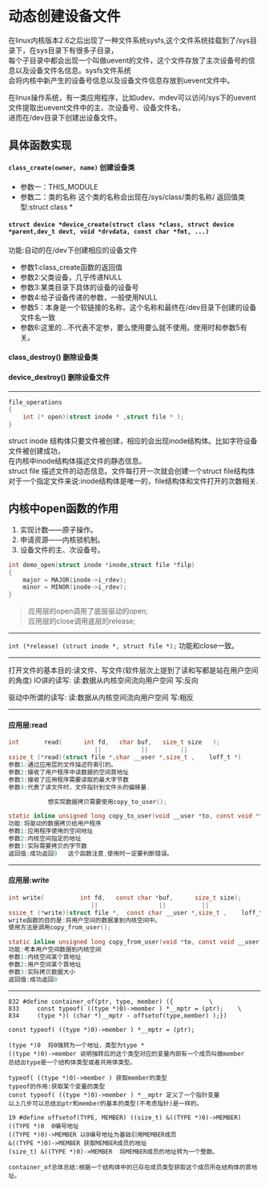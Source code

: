 # 动态创建设备文件
在linux内核版本2.6之后出现了一种文件系统sysfs,这个文件系统挂载到了/sys目录下，在sys目录下有很多子目录，  
每个子目录中都会出现一个叫做uevent的文件，这个文件存放了主次设备号的信息以及设备文件名信息。sysfs文件系统  
会将内核中新产生的设备号信息以及设备文件信息存放到uevent文件中。  

在linux操作系统，有一类应用程序，比如udev、mdev可以访问/sys下的uevent文件提取出uevent文件中的主、次设备号、设备文件名，  
进而在/dev目录下创建出设备文件。  

## 具体函数实现
#### `class_create(owner, name)` 创建设备类
* 参数一：THIS_MODULE
* 参数二：类的名称    这个类的名称会出现在/sys/class/类的名称/
返回值类型:struct class *

#### `struct device *device_create(struct class *class, struct device *parent,dev_t devt, void *drvdata, const char *fmt, ...)`
功能:自动的在/dev下创建相应的设备文件
* 参数1:class_create函数的返回值
* 参数2:父类设备，几乎传递NULL
* 参数3:某类目录下具体的设备的设备号
* 参数4:给子设备传递的参数，一般使用NULL
* 参数5：本身是一个软链接的名称，这个名称和最终在/dev目录下创建的设备文件名一致
* 参数6:这里的...不代表不定参，要么使用要么就不使用。使用时和参数5有关。


#### class_destroy() 删除设备类
#### device_destroy() 删除设备文件
---
```c
file_operations
{
	int (* open)(struct inode * ,struct file * );
}
```
struct inode 结构体只要文件被创建，相应的会出现inode结构体。比如字符设备文件被创建成功，  
在内核中inode结构体描述文件的静态信息。  
struct file 描述文件的动态信息。文件每打开一次就会创建一个struct file结构体  
对于一个指定文件来说:inode结构体是唯一的，file结构体和文件打开的次数相关.  

## 内核中open函数的作用
1. 实现计数——原子操作。
2. 申请资源——内核锁机制。
3. 设备文件的主、次设备号。
```C
int demo_open(struct inode *inode,struct file *filp)
{
	major = MAJOR(inode->i_rdev);
	minor = MINOR(inode->i_rdev);
}
```
> 应用层的open调用了底层驱动的open;  
> 应用层的close调用底层的release;  
---
`int (*release) (struct inode *, struct file *);`
 功能和close一致。

---
打开文件的基本目的:读文件、写文件(软件层次上提到了读和写都是站在用户空间的角度)
IO讲的读写:
读:数据从内核空间流向用户空间
写:反向

驱动中所谓的读写:
读:数据从内核空间流向用户空间
写:相反

---
#### 应用层:read
```c
int       read(      int fd,   char buf,   size_t size   );  
						||           ||         ||
ssize_t (*read)(struct file *,char __user *,size_t ,    loff_t *)  
参数1:通过应用层的文件描述符索引的。  
参数2:接收了用户程序中读数据的空间首地址  
参数3:接收了应用程序需要读取的最大字节数  
参数4:代表了读文件时，文件指针到文件头的偏移量.  

		   想实现数据拷贝需要使用copy_to_user();  

static inline unsigned long copy_to_user(void __user *to, const void *from, unsigned long n)  
功能:将驱动的数据拷贝给用户程序  
参数1:应用程序使用的空间地址  
参数2:内核空间指定的地址  
参数3:实际需要拷贝的字节数  
返回值:成功返回0   这个函数注意,使用时一定要判断错误。  
```
---

#### 应用层:write
```C
int write(          int fd,   const char *buf,      size_t size);  
					   ||	              ||          ||
ssize_t (*write)(struct file *,  const char __user *,size_t ,    loff_t *)  
write函数的目的是:将用户空间的数据拿到内核空间中。  
使用方法是调用copy_from_user();  

static inline unsigned long copy_from_user(void *to, const void __user *from, unsigned long n)  
功能:考本用户空间数据到内核空间  
参数1:内核空间某个首地址  
参数2:用户空间某个首地址  
参数3:实际拷贝数据大小  
返回值:成功返回0  
```
---

```
832 #define container_of(ptr, type, member) ({          \
833     const typeof( ((type *)0)->member ) *__mptr = (ptr);    \
834     (type *)( (char *)__mptr - offsetof(type,member) );})

const typeof( ((type *)0)->member ) *__mptr = (ptr);

(type *)0  将0强转为一个地址，类型为type *
((type *)0)->member 说明强转后的这个类型对应的变量内部有一个成员叫做member
总结出type是一个结构体类型或者共用体类型。

typeof( ((type *)0)->member ) 获取member的类型
typeof的作用:获取某个变量的类型
const typeof( ((type *)0)->member ) *__mptr 定义了一个指针变量
以上几步可以总结出ptr和member的基本的类型(不考虑指针)是一样的。

19 #define offsetof(TYPE, MEMBER) ((size_t) &((TYPE *)0)->MEMBER)
((TYPE *)0  0编号地址
((TYPE *)0)->MEMBER 以0编号地址为基础引用MEMBER成员
&((TYPE *)0)->MEMBER 获取MEMBER成员的地址
(size_t) &((TYPE *)0)->MEMBER  将MEMBER成员的地址转为一个整数。

container_of总体总结:根据一个结构体中的已存在成员类型获取这个成员所在结构体的首地址。

```
